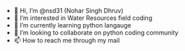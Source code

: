 - 👋 Hi, I’m @nsd31 (Nohar Singh Dhruv)
- 👀 I’m interested in Water Resources field coding
- 🌱 I’m currently learning python langauge
- 💞️ I’m looking to collaborate on python coding community
- 📫 How to reach me through my mail

<!---
nsd31/nsd31 is a ✨ special ✨ repository because its `README.md` (this file) appears on your GitHub profile.
You can click the Preview link to take a look at your changes.
--->
